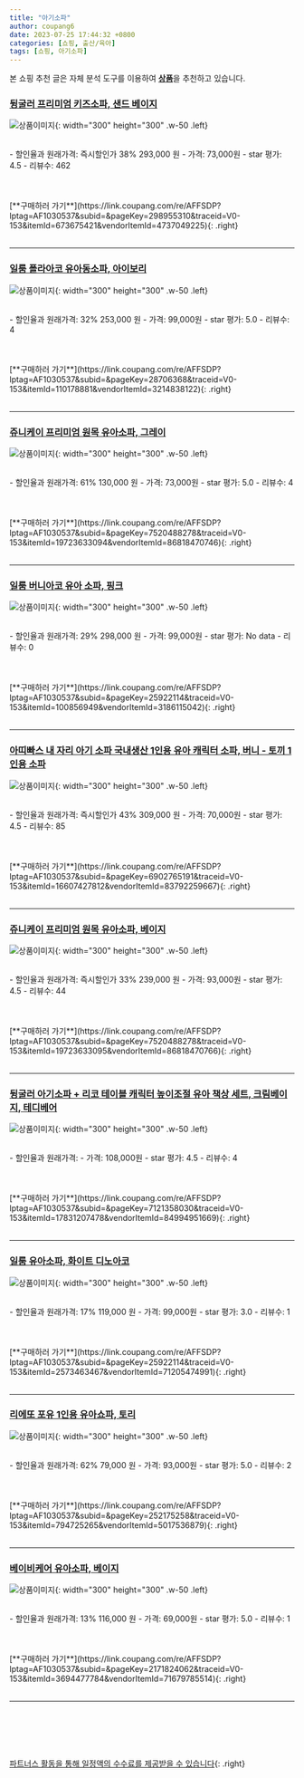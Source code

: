 ```yaml
---
title: "아기소파"
author: coupang6
date: 2023-07-25 17:44:32 +0800
categories: [쇼핑, 출산/육아]
tags: [쇼핑, 아기소파]
---
```


본 쇼핑 추천 글은 자체 분석 도구를 이용하여 [**상품**](https://link.coupang.com/a/bao1ui)을 추천하고 있습니다.

### [뒹굴러 프리미엄 키즈소파, 샌드 베이지](https://link.coupang.com/re/AFFSDP?lptag=AF1030537&subid=&pageKey=298955310&traceid=V0-153&itemId=673675421&vendorItemId=4737049225)

![상품이미지](https://thumbnail6.coupangcdn.com/thumbnails/remote/230x230ex/image/retail/images/2019/05/02/17/9/91e1b6a9-2886-43e3-96d6-8f947c198f61.jpg){: width="300" height="300" .w-50 .left}


<br>
- 할인율과 원래가격: 즉시할인가 38%  293,000   원
- 가격: 73,000원
- star 평가: 4.5
- 리뷰수: 462
<br>
<br>
<br>
<br>
[**구매하러 가기**](https://link.coupang.com/re/AFFSDP?lptag=AF1030537&subid=&pageKey=298955310&traceid=V0-153&itemId=673675421&vendorItemId=4737049225){: .right}
<br>
<br>

---

### [일룸 폴라아코 유아동소파, 아이보리](https://link.coupang.com/re/AFFSDP?lptag=AF1030537&subid=&pageKey=28706368&traceid=V0-153&itemId=110178881&vendorItemId=3214838122)

![상품이미지](https://thumbnail8.coupangcdn.com/thumbnails/remote/230x230ex/image/retail/images/2017/07/26/10/9/13006c05-e20f-449e-84d5-fad64bcb94fe.jpg){: width="300" height="300" .w-50 .left}


<br>
- 할인율과 원래가격: 32%  253,000   원
- 가격: 99,000원
- star 평가: 5.0
- 리뷰수: 4
<br>
<br>
<br>
<br>
[**구매하러 가기**](https://link.coupang.com/re/AFFSDP?lptag=AF1030537&subid=&pageKey=28706368&traceid=V0-153&itemId=110178881&vendorItemId=3214838122){: .right}
<br>
<br>

---

### [쥬니케이 프리미엄 원목 유아소파, 그레이](https://link.coupang.com/re/AFFSDP?lptag=AF1030537&subid=&pageKey=7520488278&traceid=V0-153&itemId=19723633094&vendorItemId=86818470746)

![상품이미지](https://thumbnail7.coupangcdn.com/thumbnails/remote/230x230ex/image/vendor_inventory/9715/44b6c3255b1556b27c5071384683780950adb8b2d78bb05b0b136863ea55.jpeg){: width="300" height="300" .w-50 .left}


<br>
- 할인율과 원래가격: 61%  130,000   원
- 가격: 73,000원
- star 평가: 5.0
- 리뷰수: 4
<br>
<br>
<br>
<br>
[**구매하러 가기**](https://link.coupang.com/re/AFFSDP?lptag=AF1030537&subid=&pageKey=7520488278&traceid=V0-153&itemId=19723633094&vendorItemId=86818470746){: .right}
<br>
<br>

---

### [일룸 버니아코 유아 소파, 핑크](https://link.coupang.com/re/AFFSDP?lptag=AF1030537&subid=&pageKey=25922114&traceid=V0-153&itemId=100856949&vendorItemId=3186115042)

![상품이미지](https://thumbnail8.coupangcdn.com/thumbnails/remote/230x230ex/image/retail/images/2017/07/04/18/0/46b60eb7-34e0-4594-a6cb-8f035481f55b.jpg){: width="300" height="300" .w-50 .left}


<br>
- 할인율과 원래가격: 29%  298,000   원
- 가격: 99,000원
- star 평가: No data
- 리뷰수: 0
<br>
<br>
<br>
<br>
[**구매하러 가기**](https://link.coupang.com/re/AFFSDP?lptag=AF1030537&subid=&pageKey=25922114&traceid=V0-153&itemId=100856949&vendorItemId=3186115042){: .right}
<br>
<br>

---

### [아띠빠스 내 자리 아기 소파 국내생산 1인용 유아 캐릭터 소파, 버니 - 토끼 1인용 소파](https://link.coupang.com/re/AFFSDP?lptag=AF1030537&subid=&pageKey=6902765191&traceid=V0-153&itemId=16607427812&vendorItemId=83792259667)

![상품이미지](https://thumbnail8.coupangcdn.com/thumbnails/remote/230x230ex/image/vendor_inventory/9aa2/81c078a9f235d05c255ca3d8ecd3b9ff4339158041f085ef3438ca99b411.jpg){: width="300" height="300" .w-50 .left}


<br>
- 할인율과 원래가격: 즉시할인가 43%  309,000   원
- 가격: 70,000원
- star 평가: 4.5
- 리뷰수: 85
<br>
<br>
<br>
<br>
[**구매하러 가기**](https://link.coupang.com/re/AFFSDP?lptag=AF1030537&subid=&pageKey=6902765191&traceid=V0-153&itemId=16607427812&vendorItemId=83792259667){: .right}
<br>
<br>

---

### [쥬니케이 프리미엄 원목 유아소파, 베이지](https://link.coupang.com/re/AFFSDP?lptag=AF1030537&subid=&pageKey=7520488278&traceid=V0-153&itemId=19723633095&vendorItemId=86818470766)

![상품이미지](https://thumbnail9.coupangcdn.com/thumbnails/remote/230x230ex/image/vendor_inventory/add8/ee130c39564219f121b32b7627423a323ef339d8e31b36fb33d9995c6901.jpeg){: width="300" height="300" .w-50 .left}


<br>
- 할인율과 원래가격: 즉시할인가 33%  239,000   원
- 가격: 93,000원
- star 평가: 4.5
- 리뷰수: 44
<br>
<br>
<br>
<br>
[**구매하러 가기**](https://link.coupang.com/re/AFFSDP?lptag=AF1030537&subid=&pageKey=7520488278&traceid=V0-153&itemId=19723633095&vendorItemId=86818470766){: .right}
<br>
<br>

---

### [뒹굴러 아기소파 + 리코 테이블 캐릭터 높이조절 유아 책상 세트, 크림베이지, 테디베어](https://link.coupang.com/re/AFFSDP?lptag=AF1030537&subid=&pageKey=7121358030&traceid=V0-153&itemId=17831207478&vendorItemId=84994951669)

![상품이미지](https://thumbnail6.coupangcdn.com/thumbnails/remote/230x230ex/image/vendor_inventory/39be/045e81d5eb78b11979c3c848ffaf5217ebbfcb80b1505174cc3461a8cf77.png){: width="300" height="300" .w-50 .left}


<br>
- 할인율과 원래가격: 
- 가격: 108,000원
- star 평가: 4.5
- 리뷰수: 4
<br>
<br>
<br>
<br>
[**구매하러 가기**](https://link.coupang.com/re/AFFSDP?lptag=AF1030537&subid=&pageKey=7121358030&traceid=V0-153&itemId=17831207478&vendorItemId=84994951669){: .right}
<br>
<br>

---

### [일룸 유아소파, 화이트 디노아코](https://link.coupang.com/re/AFFSDP?lptag=AF1030537&subid=&pageKey=25922114&traceid=V0-153&itemId=2573463467&vendorItemId=71205474991)

![상품이미지](https://thumbnail8.coupangcdn.com/thumbnails/remote/230x230ex/image/retail/images/2020/07/30/12/7/b6dbd095-7e7f-4d86-9a04-1a088f90a401.jpg){: width="300" height="300" .w-50 .left}


<br>
- 할인율과 원래가격: 17%  119,000   원
- 가격: 99,000원
- star 평가: 3.0
- 리뷰수: 1
<br>
<br>
<br>
<br>
[**구매하러 가기**](https://link.coupang.com/re/AFFSDP?lptag=AF1030537&subid=&pageKey=25922114&traceid=V0-153&itemId=2573463467&vendorItemId=71205474991){: .right}
<br>
<br>

---

### [리에또 포유 1인용 유아쇼파, 토리](https://link.coupang.com/re/AFFSDP?lptag=AF1030537&subid=&pageKey=252175258&traceid=V0-153&itemId=794725265&vendorItemId=5017536879)

![상품이미지](https://thumbnail10.coupangcdn.com/thumbnails/remote/230x230ex/image/retail/images/2019/07/04/12/5/40bcaa13-9b11-4e02-9e72-ea55b254e75a.jpg){: width="300" height="300" .w-50 .left}


<br>
- 할인율과 원래가격: 62%  79,000   원
- 가격: 93,000원
- star 평가: 5.0
- 리뷰수: 2
<br>
<br>
<br>
<br>
[**구매하러 가기**](https://link.coupang.com/re/AFFSDP?lptag=AF1030537&subid=&pageKey=252175258&traceid=V0-153&itemId=794725265&vendorItemId=5017536879){: .right}
<br>
<br>

---

### [베이비케어 유아소파, 베이지](https://link.coupang.com/re/AFFSDP?lptag=AF1030537&subid=&pageKey=2171824062&traceid=V0-153&itemId=3694477784&vendorItemId=71679785514)

![상품이미지](https://thumbnail8.coupangcdn.com/thumbnails/remote/230x230ex/image/retail/images/2020/09/28/17/7/0f3b1c12-8968-4b28-930f-a36d6c27b0c8.jpg){: width="300" height="300" .w-50 .left}


<br>
- 할인율과 원래가격: 13%  116,000   원
- 가격: 69,000원
- star 평가: 5.0
- 리뷰수: 1
<br>
<br>
<br>
<br>
[**구매하러 가기**](https://link.coupang.com/re/AFFSDP?lptag=AF1030537&subid=&pageKey=2171824062&traceid=V0-153&itemId=3694477784&vendorItemId=71679785514){: .right}
<br>
<br>

---
<br><br><br><br><br> [파트너스 활동을 통해 일정액의 수수료를 제공받을 수 있습니다](https://link.coupang.com/a/bao1ui){: .right}